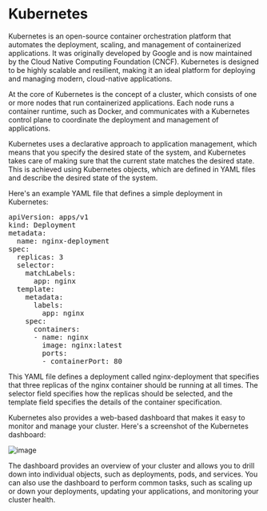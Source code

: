 # Kubernetes
Kubernetes is an open-source container orchestration platform that automates the deployment, scaling, 
and management of containerized applications. It was originally developed by Google and is now maintained by the Cloud Native Computing Foundation (CNCF). 
Kubernetes is designed to be highly scalable and resilient, making it an ideal platform for deploying and managing modern, cloud-native applications.

At the core of Kubernetes is the concept of a cluster, which consists of one or more nodes that run containerized applications. 
Each node runs a container runtime, such as Docker, and communicates with a Kubernetes control plane to coordinate the deployment and management of applications.

Kubernetes uses a declarative approach to application management, which means that you specify the desired state of the system, 
and Kubernetes takes care of making sure that the current state matches the desired state. This is achieved using Kubernetes objects, 
which are defined in YAML files and describe the desired state of the system.

Here's an example YAML file that defines a simple deployment in Kubernetes:
<pre class="code-block">
apiVersion: apps/v1
kind: Deployment
metadata:
  name: nginx-deployment
spec:
  replicas: 3
  selector:
    matchLabels:
      app: nginx
  template:
    metadata:
      labels:
        app: nginx
    spec:
      containers:
      - name: nginx
        image: nginx:latest
        ports:
        - containerPort: 80
</pre>





This YAML file defines a deployment called nginx-deployment that specifies that three replicas of the nginx container should be running at all times. 
The selector field specifies how the replicas should be selected, and the template field specifies the details of the container specification.

Kubernetes also provides a web-based dashboard that makes it easy to monitor and manage your cluster. Here's a screenshot of the Kubernetes dashboard:

![image](https://user-images.githubusercontent.com/89149327/223513833-43b5ace5-9521-4976-94db-45c57d6864d3.png)


The dashboard provides an overview of your cluster and allows you to drill down into individual objects, such as deployments, pods, and services. 
You can also use the dashboard to perform common tasks, such as scaling up or down your deployments, updating your applications, and monitoring your cluster health.
